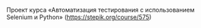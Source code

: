 ﻿Проект курса «Автоматизация тестирования 
с использованием Selenium и Python» (https://stepik.org/course/575)